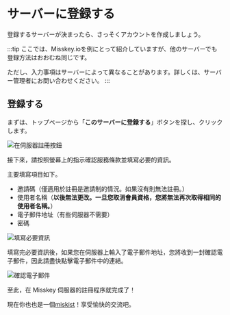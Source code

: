 # サーバーに登録する

登録するサーバーが決まったら、さっそくアカウントを作成しましょう。

:::tip
ここでは、Misskey.ioを例にとって紹介していますが、他のサーバーでも登録方法はおおむね同じです。

ただし、入力事項はサーバーによって異なることがあります。詳しくは、サーバー管理者にお問い合わせください。
:::

## 登録する

まずは、トップページから「**このサーバーに登録する**」ボタンを探し、クリックします。

![在伺服器註冊按鈕](/img/docs/for-users/onboarding/join-server/1.ja.png)

接下來，請按照螢幕上的指示確認服務條款並填寫必要的資訊。

主要填寫項目如下。

- 邀請碼（僅適用於註冊是邀請制的情況。如果沒有則無法註冊。）
- 使用者名稱（**以後無法更改。一旦您取消會員資格，您將無法再次取得相同的使用者名稱。**）
- 電子郵件地址（有些伺服器不需要）
- 密碼

![填寫必要資訊](/img/docs/for-users/onboarding/join-server/2.ja.png)

填寫完必要資訊後，如果您在伺服器上輸入了電子郵件地址，您將收到一封確認電子郵件，因此請盡快點擊電子郵件中的連結。

![確認電子郵件](/img/docs/for-users/onboarding/join-server/3.ja.png)

至此，在 Misskey 伺服器的註冊程序就完成了！

現在你也也是一個[miskist](../resources/glossary/#miskist)！享受愉快的交流吧。

